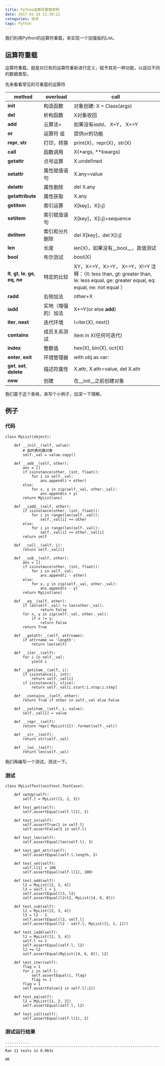 ```yaml
---
title: Python运算符重载举例
date: 2017-01-28 21:30:22
categories: 技术
tags: Python
---
```

我们利用Python的运算符重载，来实现一个加强版的List。
<!--more-->
## 运算符重载

运算符重载，就是对已有的运算符重新进行定义，赋予其另一种功能，以适应不同的数据类型。

先来看看常见的可重载的运算符

| method                                   | overload  | call                                     |
| ---------------------------------------- | --------- | ---------------------------------------- |
| __init__                                 | 构造函数      | 对象创建: X = Class(args)                    |
| __del__                                  | 析构函数      | X对象收回                                    |
| __add__                                  | 云算法+      | 如果没有*iadd*， X+Y， X+=Y                    |
| __or__                                   | 运算符 或     | 提供or的功能                                  |
| __repr__, __str__                        | 打印，转换     | print(X)，repr(X)，str(X)                  |
| __call__                                 | 函数调用      | X(*args, \**kwargs)                      |
| __getattr__                              | 点号运算      | X.undefined                              |
| __setattr__                              | 属性赋值语句    | X.any=value                              |
| __delattr__                              | 属性删除      | del X.any                                |
| __getattribute__                         | 属性获取      | X.any                                    |
| __getitem__                              | 索引运算      | X[key]，X[i:j]                            |
| __setitem__                              | 索引赋值语句    | X[key]，X[i:j]=sequence                   |
| __delitem__                              | 索引和分片删除   | del X[key]，del X[i:j]                    |
| __len__                                  | 长度        | len(X)，如果没有__bool__，真值测试                 |
| __bool__                                 | 布尔测试      | bool(X)                                  |
| __lt__, __gt__, __le__, __ge__, __eq__, __ne__ | 特定的比较     | XY，X<=Y，X>=Y， X==Y，X!=Y 注释：（lt: less than, gt: greater than, le: less equal, ge: greater equal, eq: equal, ne: not equal ） |
| __radd__                                 | 右侧加法      | other+X                                  |
| __iadd__                                 | 实地（增强的）加法 | X+=Y(or else __add__)                    |
| __iter__, __next__                       | 迭代环境      | I=iter(X), next()                        |
| __contains__                             | 成员关系测试    | item in X(任何可迭代)                         |
| __index__                                | 整数值       | hex(X), bin(X), oct(X)                   |
| __enter__, __exit__                      | 环境管理器     | with obj as var:                         |
| __get__, __set__, __delete__             | 描述符属性     | X.attr, X.attr=value, del X.attr         |
| __new__                                  | 创建        | 在__init__之前创建对象                          |

我们基于这个表格，来写个小例子，加深一下理解。

## 例子

### 代码

```
class MyList(object):

    def __init__(self, value):
        # 由列表创建对象
        self._val = value.copy()

    def __add__(self, other):
        ans = []
        if isinstance(other, (int, float)):
            for i in self._val:
                ans.append(i + other)
        else:
            for x, y in zip(self._val, other._val):
                ans.append(x + y)
        return MyList(ans)
    
    def __iadd__(self, other):
        if isinstance(other, (int, float)):
            for i in range(len(self._val)):
                self._val[i] += other
        else:
            for i in range(len(self._val)):
                self._val[i] += other._val[i]
        return self

    def __call__(self, i):
        return self._val[i]

    def __sub__(self, other):
        ans = []
        if isinstance(other, (int, float)):
            for i in self._val:
                ans.append(i - other)
        else:
            for x, y in zip(self._val, other._val):
                ans.append(x - y)
        return MyList(ans)
    
    def __eq__(self, other):
        if len(self._val) != len(other._val):
                return False
        for x, y in zip(self._val, other._val):
            if x != y:
                return False
        return True

    def __getattr__(self, attrname):
        if attrname == 'length':
            return len(self)
    
    def __iter__(self):
        for i in self._val:
            yield i

    def __getitem__(self, i):
        if isinstance(i, int):
            return self._val[i]
        if isinstance(i, slice):
            return self._val[i.start:i.stop:i.step]

    def __contains__(self, other):
        return True if other in self._val else False

    def __setitem__(self, i, value):
        self._val[i] = value

    def __repr__(self):
        return repr('MyList({})'.format(self._val))

    def __str__(self):
        return str(self._val)

    def __len__(self):
        return len(self._val)
```

我们再编写一个测试，测试一下。

### 测试

```
class MyListTest(unittest.TestCase):

    def setUp(self):
        self.l = MyList([1, 2, 3])

    def test_get(self):
        self.assertEqual(self.l[1], 2)

    def test_in(self):
        self.assertTrue(1 in self.l)
        self.assertFalse(5 in self.l)

    def test_len(self):
        self.assertEqual(len(self.l), 3)

    def test_get_attr(self):
        self.assertEqual(self.l.length, 3)

    def test_set(self):
        self.l[1] = 100
        self.assertEqual(self.l[1], 100)

    def test_add(self):
        l2 = MyList([2, 3, 4])
        l3 = self.l + 1 
        self.assertEqual(l3, l2)
        self.assertEqual(l2+l2, MyList([4, 6, 8]))

    def test_sub(self):
        l2 = MyList([2, 3, 4])
        l3 = l2 - 1
        self.assertEqual(l3, self.l)
        self.assertEqual(l2 - self.l, MyList([1, 1, 1]))

    def test_iadd(self):
        l2 = MyList([2, 3, 4])
        self.l += 1
        self.assertEqual(self.l, l2)
        l2 += l2
        self.assertEqual(MyList([4, 6, 8]), l2)

    def test_iter(self):
        flag = 1
        for i in self.l:
            self.assertEqual(i, flag)
            flag += 1 
        flag = 1
        self.assertFalse(3 in self.l[:2])

    def test_eq(self):
        l2 = MyList([1, 2, 3])
        self.assertEqual(self.l, l2)

    def test_call(self):
        self.assertEqual(self.l(1), 2)
```

### 测试运行结果

```
...........
----------------------------------------------------------------------
Ran 11 tests in 0.063s

OK
```